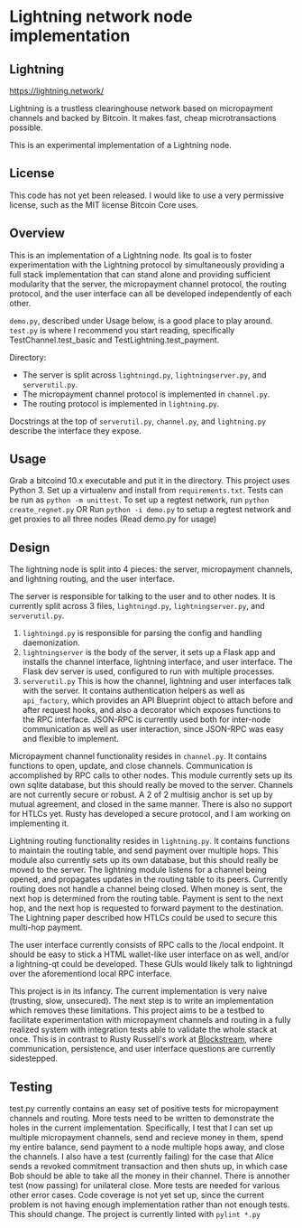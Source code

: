 Lightning network node implementation
=====================================

Lightning
---------

https://lightning.network/

Lightning is a trustless clearinghouse network based on micropayment channels and backed by Bitcoin. It makes fast, cheap microtransactions possible.

This is an experimental implementation of a Lightning node.

License
-------

This code has not yet been released. I would like to use a very permissive license, such as the MIT license Bitcoin Core uses.

Overview
--------

This is an implementation of a Lightning node. Its goal is to foster experimentation with the Lightning protocol by simultaneously providing a full stack implementation that can stand alone and providing sufficient modularity that the server, the micropayment channel protocol, the routing protocol, and the user interface can all be developed independently of each other.

`demo.py`, described under Usage below, is a good place to play around.
`test.py` is where I recommend you start reading, specifically TestChannel.test_basic and TestLightning.test_payment.

Directory:
- The server is split across `lightningd.py`, `lightningserver.py`, and `serverutil.py`.
- The micropayment channel protocol is implemented in `channel.py`.
- The routing protocol is implemented in `lightning.py`.

Docstrings at the top of `serverutil.py`, `channel.py`, and `lightning.py` describe the interface they expose.

Usage
-----

Grab a bitcoind 10.x executable and put it in the directory.
This project uses Python 3.
Set up a virtualenv and install from `requirements.txt`.
Tests can be run as `python -m unittest`.
To set up a regtest network, run `python create_regnet.py` OR
Run `python -i demo.py` to setup a regtest network and get proxies to all three nodes (Read demo.py for usage)

Design
------

The lightning node is split into 4 pieces: the server, micropayment channels, and lightning routing, and the user interface.

The server is responsible for talking to the user and to other nodes. It is currently split across 3 files, `lightningd.py`, `lightningserver.py`, and `serverutil.py`.
1. `lightningd.py` is responsible for parsing the config and handling daemonization.
2. `lightningserver` is the body of the server, it sets up a Flask app and installs the channel interface, lightning interface, and user interface. The Flask dev server is used, configured to run with multiple processes.
3. `serverutil.py` This is how the channel, lightning and user interfaces talk with the server. It contains authentication helpers as well as `api_factory`, which provides an API Blueprint object to attach before and after request hooks, and also a decorator which exposes functions to the RPC interface. JSON-RPC is currently used both for inter-node communication as well as user interaction, since JSON-RPC was easy and flexible to implement.

Micropayment channel functionality resides in `channel.py`. It contains functions to open, update, and close channels. Communication is accomplished by RPC calls to other nodes. This module currently sets up its own sqlite database, but this should really be moved to the server. Channels are not currently secure or robust. A 2 of 2 multisig anchor is set up by mutual agreement, and closed in the same manner. There is also no support for HTLCs yet. Rusty has developed a secure protocol, and I am working on implementing it.

Lightning routing functionality resides in `lightning.py`. It contains functions to maintain the routing table, and send payment over multiple hops. This module also currently sets up its own database, but this should really be moved to the server. The lightning module listens for a channel being opened, and propagates updates in the routing table to its peers. Currently routing does not handle a channel being closed. When money is sent, the next hop is determined from the routing table. Payment is sent to the next hop, and the next hop is requested to forward payment to the destination. The Lightning paper described how HTLCs could be used to secure this multi-hop payment.

The user interface currently consists of RPC calls to the /local endpoint. It should be easy to stick a HTML wallet-like user interface on as well, and/or a lightning-qt could be developed. These GUIs would likely talk to lightningd over the aforementiond local RPC interface.

This project is in its infancy. The current implementation is very naive (trusting, slow, unsecured). The next step is to write an implementation which removes these limitations. This project aims to be a testbed to facilitate experimentation with micropayment channels and routing in a fully realized system with integration tests able to validate the whole stack at once. This is in contrast to Rusty Russell's work at [Blockstream](https://github.com/ElementsProject/lightning), where communication, persistence, and user interface questions are currently sidestepped.

Testing
-------

test.py currently contains an easy set of positive tests for micropayment channels and routing. More tests need to be written to demonstrate the holes in the current implementation. Specifically, I test that I can set up multiple micropayment channels, send and recieve money in them, spend my entire balance, send payment to a node multiple hops away, and close the channels. I also have a test (currently failing) for the case that Alice sends a revoked commitment transaction and then shuts up, in which case Bob should be able to take all the money in their channel. There is annother test (now passing) for unilateral close. More tests are needed for various other error cases.
Code coverage is not yet set up, since the current problem is not having enough implementation rather than not enough tests. This should change.
The project is currently linted with `pylint *.py`
